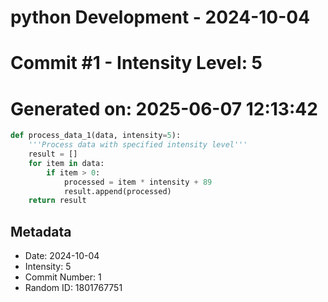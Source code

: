 ﻿# python Development - 2024-10-04
# Commit #1 - Intensity Level: 5
# Generated on: 2025-06-07 12:13:42
```python
def process_data_1(data, intensity=5):
    '''Process data with specified intensity level'''
    result = []
    for item in data:
        if item > 0:
            processed = item * intensity + 89
            result.append(processed)
    return result
```
## Metadata
- Date: 2024-10-04
- Intensity: 5
- Commit Number: 1
- Random ID: 1801767751
